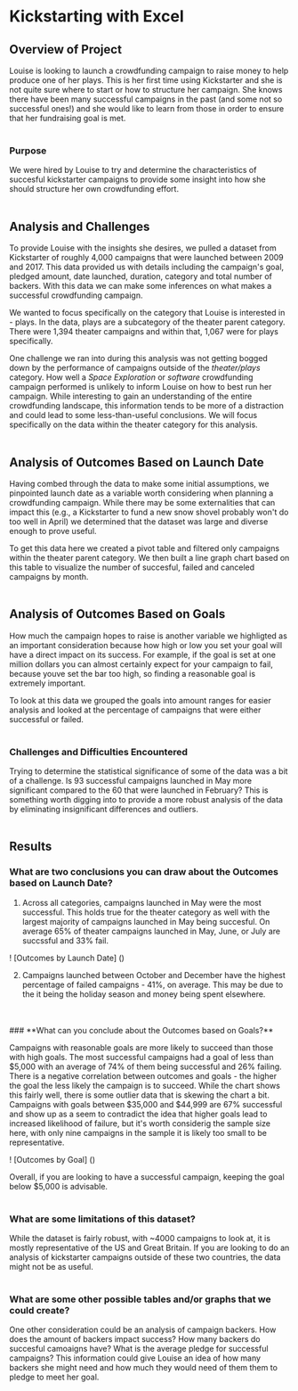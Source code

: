 # Kickstarting with Excel

## Overview of Project
Louise is looking to launch a crowdfunding campaign to raise money to help produce one of her plays. This is her first time using Kickstarter and she is not quite sure where to start or how to structure her campaign. She knows there have been many successful campaigns in the past (and some not so successful ones!) and she would like to learn from those in order to ensure that her fundraising goal is met. 
<BR>
<BR>
### Purpose
We were hired by Louise to try and determine the characteristics of succesful kickstarter campaigns to provide some insight into how she should structure her own crowdfunding effort. 
<BR>
<BR>

## Analysis and Challenges
To provide Louise with the insights she desires, we pulled a dataset from Kickstarter of roughly 4,000 campaigns that were launched between 2009 and 2017. This data provided us with details including the campaign's goal, pledged amount, date launched, duration, category and total number of backers. With this data we can make some inferences on what makes a successful crowdfunding campaign.

We wanted to focus specifically on the category that Louise is interested in - plays. In the data, plays are a subcategory of the theater parent category. There were 1,394 theater campaigns and within that, 1,067 were for plays specifically.

One challenge we ran into during this analysis was not getting bogged down by the performance of campaigns outside of the *theater/plays* category. How well a *Space Exploration* or *software* crowdfunding campaign performed is unlikely to inform Louise on how to best run her campaign. While interesting to gain an understanding of the entire crowdfunding landscape, this information tends to be more of a distraction and could lead to some less-than-useful conclusions. We will focus specifically on the data within the theater category for this analysis.
<BR>
<BR>


## Analysis of Outcomes Based on Launch Date
Having combed through the data to make some initial assumptions, we pinpointed launch date as a variable worth considering when planning a crowdfunding campaign. While there may be some externalities that can impact this (e.g., a Kickstarter to fund a new snow shovel probably won't do too well in April) we determined that the dataset was large and diverse enough to prove useful.   

To get this data here we created a pivot table and filtered only campaigns within the theater parent category. We then built a line graph chart based on this table to visualize the number of succesful, failed and canceled campaigns by month.
<br>
<br>
## Analysis of Outcomes Based on Goals
How much the campaign hopes to raise is another variable we highligted as an important consideration because how high or low you set your goal will have a direct impact on its success. For example, if the goal is set at one million dollars you can almost certainly expect for your campaign to fail, because youve set the bar too high, so finding a reasonable goal is extremely important. 

To look at this data we grouped the goals into amount ranges for easier analysis and looked at the percentage of campaigns that were either successful or failed.
<br>
<br>
### **Challenges and Difficulties Encountered**
Trying to determine the statistical significance of some of the data was a bit of a challenge. Is 93 successful campaigns launched in May more significant compared to the 60 that were launched in February? This is something worth digging into to provide a more robust analysis of the data by eliminating insignificant differences and outliers.
<br>
<br>

## Results


### **What are two conclusions you can draw about the Outcomes based on Launch Date?**
1. Across all categories, campaigns launched in May were the most successful. This holds true for the theater category as well with the largest majority of campaigns launched in May being succesful. On average 65% of theater campaigns launched in May, June, or July are succssful and 33% fail.

! [Outcomes by Launch Date] ()


2. Campaigns launched between October and December have the highest percentage of failed campaigns - 41%, on average. This may be due to the it being the holiday season and money being spent elsewhere. 
<br>
<br>
### **What can you conclude about the Outcomes based on Goals?**

Campaigns with reasonable goals are more likely to succeed than those with high goals. The most successful campaigns had a goal of less than $5,000 with an average of 74% of them being successful and 26% failing. There is a negative correlation between outcomes and goals - the higher the goal the less likely the campaign is to succeed. While the chart shows this fairly well, there is some outlier data that is skewing the chart a bit. Campaigns with goals between $35,000 and $44,999 are 67% successful and show up as a seem to contradict the idea that higher goals lead to increased likelihood of failure, but it's worth considerig the sample size here, with only nine campaigns in the sample it is likely too small to be representative. 

! [Outcomes by Goal] ()

Overall, if you are looking to have a successful campaign, keeping the goal below $5,000 is advisable.
<br>
<br>

### **What are some limitations of this dataset?**
While the dataset is fairly robust, with ~4000 campaigns to look at, it is mostly representative of the US and Great Britain. If you are looking to do an analysis of kickstarter campaigns outside of these two countries, the data might not be as useful. 
<br>
<br>


### **What are some other possible tables and/or graphs that we could create?**
One other consideration could be an analysis of campaign backers. How does the amount of backers impact success? How many backers do succesful camoaigns have? What is the average pledge for successful campaigns? This information could give Louise an idea of how many backers she might need and how much they would need of them them to pledge to meet her goal. 

